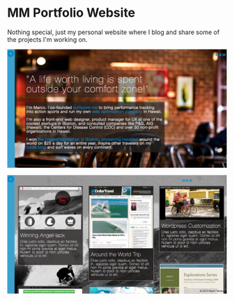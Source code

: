 MM Portfolio Website
=========

Nothing special, just my personal website where I blog and share some of the projects I'm working on.


![Screenshot 1](./img/portfolio/portfolio1.png)

![Screenshot 2](./img/portfolio/portfolio2.png)

